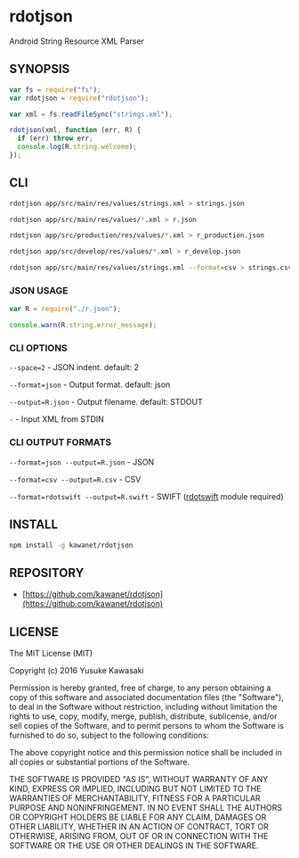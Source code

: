 # rdotjson

Android String Resource XML Parser

## SYNOPSIS

```js
var fs = require("fs");
var rdotjson = require("rdotjson");

var xml = fs.readFileSync("strings.xml");

rdotjson(xml, function (err, R) {
  if (err) throw err;
  console.log(R.string.welcome);
});
```

## CLI

```sh
rdotjson app/src/main/res/values/strings.xml > strings.json

rdotjson app/src/main/res/values/*.xml > r.json

rdotjson app/src/production/res/values/*.xml > r_production.json

rdotjson app/src/develop/res/values/*.xml > r_develop.json

rdotjson app/src/main/res/values/strings.xml --format=csv > strings.csv
```

### JSON USAGE

```js
var R = require("./r.json");

console.warn(R.string.error_message);
```

### CLI OPTIONS

`--space=2` - JSON indent. default: 2

`--format=json` - Output format. default: json

`--output=R.json` - Output filename. default: STDOUT

`-` - Input XML from STDIN

### CLI OUTPUT FORMATS

`--format=json --output=R.json` - JSON

`--format=csv --output=R.csv` - CSV

`--format=rdotswift --output=R.swift` - SWIFT ([rdotswift](https://github.com/kawanet/rdotswift) module required)

## INSTALL

```sh
npm install -g kawanet/rdotjson
```

## REPOSITORY

- [https://github.com/kawanet/rdotjson](https://github.com/kawanet/rdotjson)

## LICENSE

The MIT License (MIT)

Copyright (c) 2016 Yusuke Kawasaki

Permission is hereby granted, free of charge, to any person obtaining a copy
of this software and associated documentation files (the "Software"), to deal
in the Software without restriction, including without limitation the rights
to use, copy, modify, merge, publish, distribute, sublicense, and/or sell
copies of the Software, and to permit persons to whom the Software is
furnished to do so, subject to the following conditions:

The above copyright notice and this permission notice shall be included in all
copies or substantial portions of the Software.

THE SOFTWARE IS PROVIDED "AS IS", WITHOUT WARRANTY OF ANY KIND, EXPRESS OR
IMPLIED, INCLUDING BUT NOT LIMITED TO THE WARRANTIES OF MERCHANTABILITY,
FITNESS FOR A PARTICULAR PURPOSE AND NONINFRINGEMENT. IN NO EVENT SHALL THE
AUTHORS OR COPYRIGHT HOLDERS BE LIABLE FOR ANY CLAIM, DAMAGES OR OTHER
LIABILITY, WHETHER IN AN ACTION OF CONTRACT, TORT OR OTHERWISE, ARISING FROM,
OUT OF OR IN CONNECTION WITH THE SOFTWARE OR THE USE OR OTHER DEALINGS IN THE
SOFTWARE.
